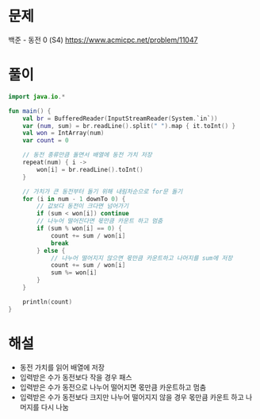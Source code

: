 # 문제
백준 - 동전 0 (S4)
https://www.acmicpc.net/problem/11047


# 풀이

```Kotlin
import java.io.*

fun main() {
    val br = BufferedReader(InputStreamReader(System.`in`))
    var (num, sum) = br.readLine().split(" ").map { it.toInt() }
    val won = IntArray(num)
    var count = 0

    // 동전 종류만큼 돌면서 배열에 동전 가치 저장
    repeat(num) { i ->
        won[i] = br.readLine().toInt()
    }

    // 가치가 큰 동전부터 돌기 위해 내림차순으로 for문 돌기
    for (i in num - 1 downTo 0) {
        // 값보다 동전이 크다면 넘어가기
        if (sum < won[i]) continue
        // 나누어 떨어진다면 몫만큼 카운트 하고 멈춤
        if (sum % won[i] == 0) {
            count += sum / won[i]
            break
        } else {
            // 나누어 떨어지지 않으면 몫만큼 카운트하고 나머지를 sum에 저장
            count += sum / won[i]
            sum %= won[i]
        }
    }

    println(count)
}
```


# 해설
* 동전 가치를 읽어 배열에 저장
* 입력받은 수가 동전보다 작을 경우 패스
* 입력받은 수가 동전으로 나누어 떨어지면 몫만큼 카운트하고 멈춤
* 입력받은 수가 동전보다 크지만 나누어 떨어지지 않을 경우 몫만큼 카운트 하고 나머지를 다시 나눔